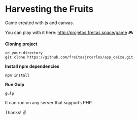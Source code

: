# Harvesting the Fruits

Game created with js and canvas.

You can play with it here: http://projetos.freitas.space/game 🎮


**Cloning project**
```
cd your-directory
git clone https://github.com/freitasjrcarlos/app_caixa.git
```

**Install npm dependencies**
```
npm install

```

**Run Gulp**
```
gulp

```

It can run on any server that supports PHP.

Thanks! ✌️ 



